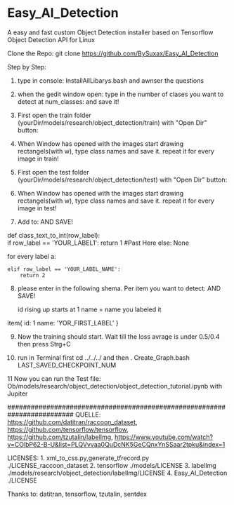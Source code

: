 # Easy_AI_Detection 
A easy and fast custom Object Detection installer based on Tensorflow Object Detection API for Linux

Clone the Repo:
git clone https://github.com/BySuxax/Easy_AI_Detection


Step by Step:

1. type in console: InstallAllLibarys.bash and awnser the questions


2. when the gedit window open: type in the number of clases you want to detect at num_classes: and save it!


3. First open the train folder (yourDir/models/research/object_detection/train) with "Open Dir" button: 


4. When Window has opened with the images start drawing rectangels(with w), type class names and save it. repeat it for every image in train! 


5. First open the test folder (yourDir/models/research/object_detection/test) with "Open Dir" button: 


6. When Window has opened with the images start drawing rectangels(with w), type class names and save it. repeat it for every image in test! 


7. Add to:         AND SAVE!

def class_text_to_int(row_label):  
    if row_label == 'YOUR_LABEL1':
        return 1 
        #Past Here
    else:
        None    

for every label a:

    elif row_label == 'YOUR_LABEL_NAME':
        return 2  


8.  please enter in the following shema. Per item you want to detect: AND SAVE!

    id rising up starts at 1
    name = name you labeled it

item{
  id: 1
  name: 'YOR_FIRST_LABEL'
}



9. Now the training should start. Wait till the loss avrage is under 0.5/0.4 then press Strg+C


10. run in Terminal first cd ../../../ and then . Create_Graph.bash LAST_SAVED_CHECKPOINT_NUM


11 Now you can run the Test file: Ob/models/research/object_detection/object_detection_tutorial.ipynb with Jupiter
     


#########################################################################
QUELLE: https://github.com/datitran/raccoon_dataset, https://github.com/tensorflow/tensorflow, https://github.com/tzutalin/labelImg, 
        https://www.youtube.com/watch?v=COlbP62-B-U&list=PLQVvvaa0QuDcNK5GeCQnxYnSSaar2tpku&index=1 

LICENSES: 1. xml_to_css.py,generate_tfrecord.py ./LICENSE_raccoon_dataset 2. tensorflow ./models/LICENSE 3. labelImg ./models/research/object_detection/labelImg/LICENSE
          4. Easy_AI_Detection ./LICENSE

Thanks to: datitran, tensorflow, tzutalin, sentdex
